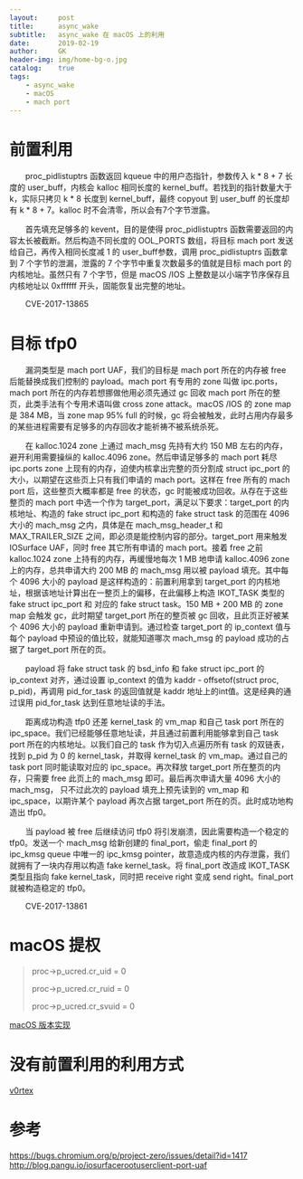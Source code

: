 ```yaml
---
layout:     post
title:      async_wake
subtitle:   async_wake 在 macOS 上的利用 
date:       2019-02-19
author:     GK
header-img: img/home-bg-o.jpg
catalog:    true
tags:
    - async_wake
    - macOS
    - mach port
---
```


# 前置利用

&emsp;&emsp;proc_pidlistuptrs 函数返回 kqueue 中的用户态指针，参数传入 k * 8 + 7 长度的 user_buff，内核会 kalloc 相同长度的 kernel_buff。若找到的指针数量大于 k，实际只拷贝 k * 8 长度到 kernel_buff，最终 copyout 到 user_buff 的长度却有 k * 8 + 7。kalloc 时不会清零，所以会有7个字节泄露。

&emsp;&emsp;首先填充足够多的 kevent，目的是使得 proc_pidlistuptrs 函数需要返回的内容太长被截断。然后构造不同长度的 OOL_PORTS 数组，将目标 mach port 发送给自己，再传入相同长度减 1 的 user_buff参数，调用 proc_pidlistuptrs 函数拿到 7 个字节的泄漏，泄露的 7 个字节中重复次数最多的值就是目标 mach port 的内核地址。虽然只有 7 个字节，但是 macOS /IOS 上整数是以小端字节序保存且内核地址以 0xffffff 开头，固能恢复出完整的地址。

&emsp;&emsp;CVE-2017-13865

# 目标 tfp0

&emsp;&emsp;漏洞类型是 mach port UAF，我们的目标是 mach port 所在的内存被 free 后能替换成我们控制的 payload。mach port 有专用的 zone 叫做 ipc.ports，mach port 所在的内存若想挪做他用必须先通过 gc 回收 mach port 所在的整页，此类手法有个专用术语叫做 cross zone attack。macOS /IOS 的 zone map 是 384 MB，当 zone map 95% full 的时候，gc 将会被触发，此时占用内存最多的某些进程需要有足够多的内存回收才能祈祷不被系统杀死。

&emsp;&emsp;在 kalloc.1024 zone 上通过 mach_msg 先持有大约 150 MB 左右的内存，避开利用需要操纵的 kalloc.4096 zone。然后申请足够多的 mach port 耗尽 ipc.ports zone 上现有的内存，迫使内核拿出完整的页分割成 struct ipc_port 的大小，以期望在这些页上只有我们申请的 mach port。这样在 free 所有的 mach port 后，这些整页大概率都是 free 的状态，gc 时能被成功回收。从存在于这些整页的 mach port 中选一个作为 target_port，满足以下要求：target_port 的内核地址、构造的 fake struct ipc_port 和构造的 fake struct task 的范围在 4096 大小的 mach_msg 之内，具体是在 mach_msg_header_t 和 MAX_TRAILER_SIZE 之间，即必须是能控制内容的部分。target_port 用来触发 IOSurface UAF，同时 free 其它所有申请的 mach port。接着 free 之前 kalloc.1024 zone 上持有的内存，再缓慢地每次 1 MB 地申请 kalloc.4096 zone 上的内存，总共申请大约 200 MB 的 mach_msg 用以被 payload 填充。其中每个 4096 大小的 payload 是这样构造的：前置利用拿到 target_port 的内核地址，根据该地址计算出在一整页上的偏移，在此偏移上构造 IKOT_TASK 类型的 fake struct ipc_port 和 对应的 fake struct task。150 MB + 200 MB 的 zone map 会触发 gc，此时期望 target_port 所在的整页被 gc 回收，且此页正好被某个 4096 大小的 payload 重新申请到。通过检查 target_port 的 ip_context 值与每个 payload 中预设的值比较，就能知道哪次 mach_msg 的 payload 成功的占据了 target_port 所在的页。

&emsp;&emsp;payload 将 fake struct task 的 bsd_info 和 fake struct ipc_port 的 ip_context 对齐，通过设置 ip_context 的值为 kaddr - offsetof(struct proc, p_pid)，再调用 pid_for_task 的返回值就是 kaddr 地址上的int值。这是经典的通过误用 pid_for_task 达到任意地址读的手法。 

&emsp;&emsp;距离成功构造 tfp0 还差 kernel_task 的 vm_map 和自己 task port 所在的 ipc_space。我们已经能够任意地址读，并且通过前置利用能够拿到自己 task port 所在的内核地址。以我们自己的 task 作为切入点遍历所有 task 的双链表，找到 p_pid 为 0 的 kernel_task，并取得 kernel_task 的 vm_map。通过自己的 task port 同时能读取对应的 ipc_space。再次释放 target_port 所在整页的内存，只需要 free 此页上的 mach_msg 即可。最后再次申请大量 4096 大小的 mach_msg， 只不过此次的 payload 填充上预先读到的 vm_map 和 ipc_space，以期许某个 payload 再次占据 target_port 所在的页。此时成功地构造出 tfp0。

&emsp;&emsp;当 payload 被 free 后继续访问 tfp0 将引发崩溃，因此需要构造一个稳定的 tfp0。发送一个 mach_msg 给新创建的 final_port，偷走 final_port 的 ipc_kmsg queue 中唯一的 ipc_kmsg pointer，故意造成内核的内存泄露，我们就拥有了一块内存用以构造 fake kernel_task。将 final_port 改造成 IKOT_TASK 类型且指向 fake kernel_task，同时把 receive right 变成 send right。final_port 就被构造稳定的 tfp0。

&emsp;&emsp;CVE-2017-13861

# macOS 提权

>proc->p_ucred.cr_uid = 0
>
>proc->p_ucred.cr_ruid = 0
>
>proc->p_ucred.cr_svuid = 0

[macOS 版本实现](https://github.com/Gentle-Knife/async_wake)

# 没有前置利用的利用方式

[v0rtex](https://github.com/Gentle-Knife/docs/blob/master/v0rtex%20_%20IOSurface%20exploit.pdf)

# 参考

<https://bugs.chromium.org/p/project-zero/issues/detail?id=1417>
<http://blog.pangu.io/iosurfacerootuserclient-port-uaf>
